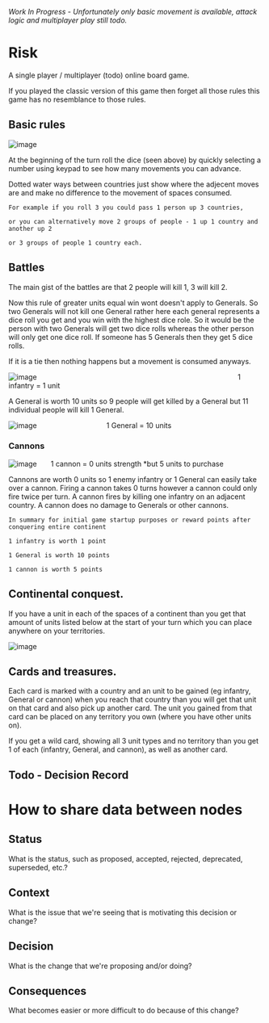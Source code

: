 <em>Work In Progress - Unfortunately only basic movement is available, attack logic and multiplayer play still todo.</em>
# Risk

A single player / multiplayer (todo) online board game.

If you played the classic version of this game then forget all those rules this game has no resemblance to those rules.

## Basic rules
![image](https://user-images.githubusercontent.com/5521110/204102056-403e519b-bc14-4f45-8e49-a82d5446fb0b.png)

At the beginning of the turn roll the dice (seen above) by quickly selecting a number using keypad to see how many movements you can advance. 

Dotted water ways between countries just show where the adjecent moves are and make no difference to the movement of spaces consumed.

```
For example if you roll 3 you could pass 1 person up 3 countries, 

or you can alternatively move 2 groups of people - 1 up 1 country and another up 2 

or 3 groups of people 1 country each.
```

## Battles
The main gist of the battles are that 2 people will kill 1, 3 will kill 2. 

Now this rule of greater units equal win wont doesn't apply to Generals. So two Generals will not kill one General rather here each general represents a dice roll you get and you win with the highest dice role. So it would be the person with two Generals will get two dice rolls whereas the other person will only get one dice roll. If someone has 5 Generals then they get 5 dice rolls.

If it is a tie then nothing happens but a movement is consumed anyways.

![image](https://user-images.githubusercontent.com/5521110/204102153-71f96483-5238-4f10-a36f-ea7f3b773bf4.png)
&nbsp;&nbsp;&nbsp;&nbsp;&nbsp;&nbsp;&nbsp;&nbsp;&nbsp;&nbsp;&nbsp;&nbsp;&nbsp;&nbsp;&nbsp;&nbsp;&nbsp;&nbsp;&nbsp;&nbsp;&nbsp;&nbsp;&nbsp;&nbsp;&nbsp;&nbsp;&nbsp;&nbsp;&nbsp;&nbsp;&nbsp;&nbsp;&nbsp;&nbsp;&nbsp;&nbsp;&nbsp;&nbsp;&nbsp;&nbsp;&nbsp;&nbsp;&nbsp;&nbsp;&nbsp;&nbsp;&nbsp;&nbsp;&nbsp;&nbsp;&nbsp;&nbsp;&nbsp;&nbsp;&nbsp;&nbsp;&nbsp;&nbsp;&nbsp;&nbsp;&nbsp;&nbsp;&nbsp;&nbsp;&nbsp;&nbsp;&nbsp;&nbsp;&nbsp;&nbsp;&nbsp;&nbsp;&nbsp;&nbsp;&nbsp;&nbsp;&nbsp;&nbsp;&nbsp;&nbsp;&nbsp;&nbsp;&nbsp;&nbsp;&nbsp;&nbsp;&nbsp;&nbsp;&nbsp;&nbsp;&nbsp;&nbsp;&nbsp;&nbsp;&nbsp;&nbsp;&nbsp;&nbsp;&nbsp;&nbsp;1 infantry = 1 unit


A General is worth 10 units so 9 people will get killed by a General but 11 individual people will kill 1 General. 

![image](https://user-images.githubusercontent.com/5521110/204102284-d3a2f84d-7cd4-41cd-800c-4a4abe57aa75.png)
&nbsp;&nbsp;&nbsp;&nbsp;&nbsp;&nbsp;&nbsp;&nbsp;&nbsp;&nbsp;&nbsp;&nbsp;&nbsp;&nbsp;&nbsp;&nbsp;&nbsp;&nbsp;&nbsp;&nbsp;&nbsp;&nbsp;&nbsp;&nbsp;&nbsp;&nbsp;&nbsp;&nbsp;&nbsp;&nbsp;&nbsp;&nbsp;&nbsp;&nbsp;1 General = 10 units



### Cannons

![image](https://user-images.githubusercontent.com/5521110/204102417-b7763c7a-4fd8-46ed-a3f8-28c45c3f9798.png)
&nbsp;&nbsp;&nbsp;&nbsp;&nbsp;&nbsp;1 cannon = 0 units strength *but 5 units to purchase

Cannons are worth 0 units so 1 enemy infantry or 1 General can easily take over a cannon.
Firing a cannon takes 0 turns however a cannon could only fire twice per turn.
A cannon fires by killing one infantry on an adjacent country.
A cannon does no damage to Generals or other cannons. 

```
In summary for initial game startup purposes or reward points after conquering entire continent

1 infantry is worth 1 point

1 General is worth 10 points

1 cannon is worth 5 points
```

## Continental conquest.
If you have a unit in each of the spaces of a continent than you get that amount of units listed below at the start of your turn which you can place anywhere on your territories. 

![image](https://user-images.githubusercontent.com/5521110/204102573-5a907c27-ddff-4606-93c8-29f5eefe8ce2.png)

## Cards and treasures.

Each card is marked with a country and an unit to be gained (eg infantry, General or cannon) when you reach that country than you will get that unit on that card and also pick up another card. The unit you gained from that card can be placed on any territory you own (where you have other units on).

If you get a wild card, showing all 3 unit types and no territory than you get 1 of each (infantry, General, and cannon), as well as another card.




## Todo - Decision Record
# How to share data between nodes 

## Status

What is the status, such as proposed, accepted, rejected, deprecated, superseded, etc.?

## Context

What is the issue that we're seeing that is motivating this decision or change?

## Decision

What is the change that we're proposing and/or doing?

## Consequences

What becomes easier or more difficult to do because of this change?
